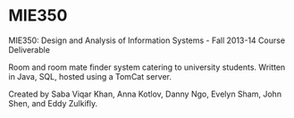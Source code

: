 # MIE350
MIE350: Design and Analysis of Information Systems - Fall 2013-14 Course Deliverable

Room and room mate finder system catering to university students. Written in Java, SQL, hosted using a TomCat server.

Created by Saba Viqar Khan, Anna Kotlov, Danny Ngo, Evelyn Sham, John Shen, and Eddy Zulkifly.
